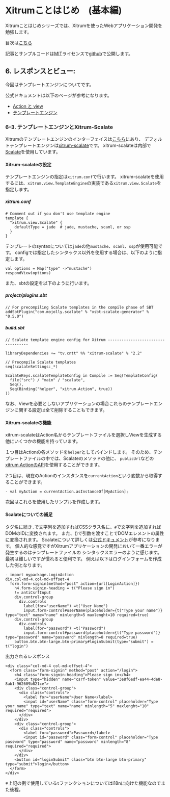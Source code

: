 # Xitrumことはじめ　(基本編)

Xitrumことはじめシリーズでは、Xitrumを使ったWebアプリケーション開発を勉強します。

目次は[こちら](http://george-osd-blog.heroku.com/40)

記事とサンプルコードは[MIT](http://opensource.org/licenses/mit-license.php)ライセンスで[github](https://github.com/georgeOsdDev/xitrum-kotohajime)で公開します。

## 6. レスポンスとビュー:

今回はテンプレートエンジンについてです。

公式ドキュメントは以下のページが参考になります。

 * [Action と view](http://xitrum-framework.github.io/guide/3.18/ja/action_view.html)
 * [テンプレートエンジン](http://xitrum-framework.github.io/guide/3.18/ja/template_engines.html)

### 6-3. テンプレートエンジンとXitrum-Scalate

Xitrumのテンプレートエンジンのインターフェイスは[こちら](http://xitrum-framework.github.io/api/3.18/#xitrum.view.TemplateEngine)にあり、
デフォルトテンプレートエンジンは[xitrum-scalate](https://github.com/xitrum-framework/xitrum-scalate)です。
xitrum-scalateは内部で[Scalate](http://scalate.fusesource.org/)を使用しています。

#### Xitrum-scalateの設定

テンプレートエンジンの指定は`xitrum.conf`で行います。
xitrum-scalateを使用するには、`xitrum.view.TemplateEngine`の実装である`xitrum.view.Scalate`を指定します。

##### xitrum.conf

    # Comment out if you don't use template engine
    template {
      "xitrum.view.Scalate" {
        defaultType = jade  # jade, mustache, scaml, or ssp
      }
    }

テンプレートのsyntaxについては`jade`の他`mustache`、`scaml`、`ssp`が使用可能です。
configでは指定したシンタックス以外を使用する場合は、以下のように指定します。

    val options = Map("type" ->"mustache")
    respondView(options)


また、sbtの設定を以下のように行います。

##### project/plugins.sbt

    // For precompiling Scalate templates in the compile phase of SBT
    addSbtPlugin("com.mojolly.scalate" % "xsbt-scalate-generator" % "0.5.0")

##### build.sbt

    // Scalate template engine config for Xitrum -----------------------------------

    libraryDependencies += "tv.cntt" %% "xitrum-scalate" % "2.2"

    // Precompile Scalate templates
    seq(scalateSettings:_*)

    ScalateKeys.scalateTemplateConfig in Compile := Seq(TemplateConfig(
      file("src") / "main" / "scalate",
      Seq(),
      Seq(Binding("helper", "xitrum.Action", true))
    ))

なお、Viewを必要としないアプリケーションの場合これらのテンプレートエンジンに関する設定は全て削除することもできます。

#### Xitrum-scalateの機能

xitrum-scalateはAction名からテンプレートファイルを選択しViewを生成する他にいくつかの機能を持っています。

１つ目はActionの各メソッドを`helper`としてバインドします。
そのため、テンプレートファイルの中では、Scalateのメソッドの他に、
`publicUrl`などの[xitrum.ActionのAPI](http://xitrum-framework.github.io/api/3.18/#xitrum.Action)を使用することができます。

2つ目は、現在のActionのインスタンスを`currentAction`という変数から取得することができます。

    - val myAction = currentAction.asInstanceOf[MyAction];

次回はこれらを使用したサンプルを作成します。

#### Scalateについての補足

タグ名に続き`.`で文字列を追加すればCSSクラス名に、`#`で文字列を追加すればDOMのIDに変換されます。
また、()で引数を渡すことでDOMエレメントの属性に変換されます。
Scalateについて詳しくは[公式ドキュメント](http://scalate.fusesource.org/documentation/index.html)が参考になります。
個人的な感覚ですがXitrumアプリケーションの開発において一番エラーが発生するのはテンプレートファイルの
シンタックスエラーのように感じます。最初は難しいですが慣れると便利です。
例えば以下はログインフォームを作成した例となります。

    - import mypackage.LoginAction
    div.col-md-4.col-md-offset-4
      form.form-signin(method="post" action={url[LoginAction]})
        h4.form-signin-heading = t("Please sign in")
        != antiCsrfInput
        div.control-group
          div.controls
            label(for="userName") =t("User Name")
            input.form-control#userName(placeholder={t("Type your name")} type="text" name="name" minlength=5 maxlenght=10 required=true)
        div.control-group
          div.controls
            label(for="password") =t("Password")
            input.form-control#password(placeholder={t("Type password")} type="password" name="password" minlength=8 required=true)
        button.btn.btn-large.btn-primary#loginSubmit(type="submit") = t("login")


出力されるレスポンス

    <div class="col-md-4 col-md-offset-4">
      <form class="form-signin" method="post" action="/login">
        <h4 class="form-signin-heading">Please sign in</h4>
        <input type="hidden" name="csrf-token" value="3e8f6edf-ea44-4de8-8ab1-962609b821ce">
        <div class="control-group">
          <div class="controls">
            <label for="userName">User Name</label>
            <input id="userName" class="form-control" placeholder="Type your name" type="text" name="name" minlength="5" maxlenght="10" required="required">
          </div>
        </div>
        <div class="control-group">
          <div class="controls">
            <label for="password">Password</label>
            <input id="password" class="form-control" placeholder="Type password" type="password" name="password" minlength="8" required="required">
          </div>
        </div>
        <button id="loginSubmit" class="btn btn-large btn-primary" type="submit">login</button>
      </form>
    </div>


※上記の例で使用している`t`ファンクションについてはi18nに向けた機能なのでまた後程。
